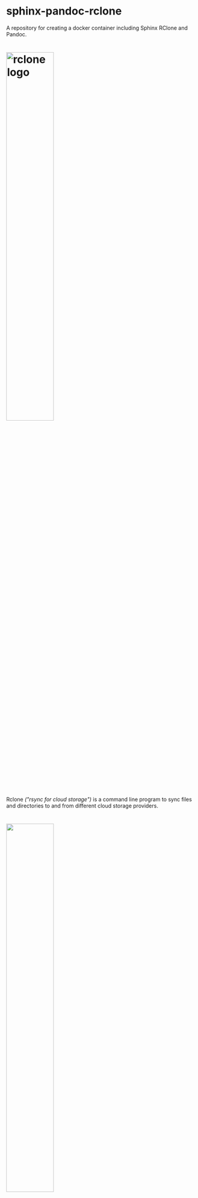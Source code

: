 # sphinx-pandoc-rclone
A repository for creating a docker container including Sphinx RClone and Pandoc.

# [<img src="https://rclone.org/img/logo_on_light__horizontal_color.svg" width="50%" alt="rclone logo">](https://rclone.org/)
Rclone *("rsync for cloud storage")* is a command line program to sync files and directories to and from different cloud storage providers.

# [<img src="https://www.sphinx-doc.org/en/master/_static/sphinxheader.png" width="50%" >](https://www.sphinx-doc.org/)
Sphinx is a tool that makes it easy to create intelligent and beautiful documentation, written by Georg Brandl and licensed under the BSD license.

# Pandoc
Pandoc is a free and open-source document converter, widely used as a writing tool and as a basis for publishing workflows.
